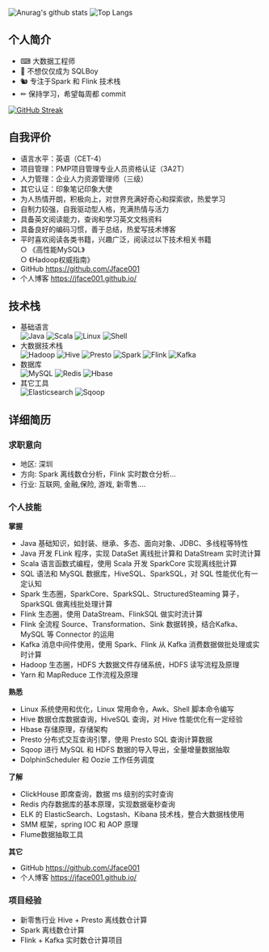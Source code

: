 
![Anurag's github stats](https://github-readme-stats.vercel.app/api?username=jface001&hide_border&show_icons=true&theme=vue)
![Top Langs](https://github-readme-stats.vercel.app/api/top-langs/?username=jface001&layout=compact&theme=vue)  


## 个人简介
- ⌨ 大数据工程师  
- 👦 不想仅仅成为 SQLBoy     
- 🐿️ 专注于Spark 和 Flink 技术栈  
- ✏  保持学习，希望每周都 commit 

[![GitHub Streak](http://github-readme-streak-stats.herokuapp.com?user=jface001&theme=vue)](https://git.io/streak-stats)

## 自我评价
- 语言水平：英语（CET-4）
- 项目管理：PMP项目管理专业人员资格认证（3A2T）
- 人力管理：企业人力资源管理师（三级）
- 其它认证：印象笔记印象大使
- 为人热情开朗，积极向上，对世界充满好奇心和探索欲，热爱学习
- 自制力较强，自我驱动型人格，充满热情与活力
- 具备英文阅读能力，查询和学习英文文档资料
- 具备良好的编码习惯，善于总结，热爱写技术博客
- 平时喜欢阅读各类书籍，兴趣广泛，阅读过以下技术相关书籍  
	○ 《高性能MySQL》  
	○ 《Hadoop权威指南》  
- GitHub https://github.com/Jface001
- 个人博客 https://jface001.github.io/


## 技术栈
- 基础语言  
![Java](https://img.shields.io/badge/-Java-192133?style=flat-square&logo=java&logoColor=#007396)
![Scala](https://img.shields.io/badge/-Scala-192133?style=flat-square&logo=scala&logoColor=#DC322F)
![Linux](https://img.shields.io/badge/-Linux-192133?style=flat-square&logo=linux&logoColor=#FCC624)
![Shell](https://img.shields.io/badge/-Shell-192133?style=flat-square&logo=shell&logoColor=#FFD500)
- 大数据技术栈  
![Hadoop](https://img.shields.io/badge/-Hadoop-192133?style=flat-square&logo=apache-hadoop&logoColor=white)
![Hive](https://img.shields.io/badge/-Hive-192133?style=flat-square&logo=apache-hive&logoColor=#E31337)
![Presto](https://img.shields.io/badge/-Presto-192133?style=flat-square&logo=presto&logoColor=#5890FF)
![Spark](https://img.shields.io/badge/-Spark-192133?style=flat-square&logo=apache-spark&logoColor=#E25A1C)
![Flink](https://img.shields.io/badge/-Flink-192133?style=flat-square&logo=apache-flink&logoColor=#E6526F)
![Kafka](https://img.shields.io/badge/-Kafka-192133?style=flat-square&logo=apache-kafka&logoColor=#231F20)
- 数据库  
![MySQL](https://img.shields.io/badge/-MySQL-192133?style=flat-square&logo=mysql&logoColor=#4479A1)
![Redis](https://img.shields.io/badge/-Redis-192133?style=flat-square&logo=redis&logoColor=#DC382D)
![Hbase](https://img.shields.io/badge/-Hbase-192133?style=flat-square&logo=apache-hbase&logoColor=white)
- 其它工具  
![Elasticsearch](https://img.shields.io/badge/-ES-192133?style=flat-square&logo=elasticsearch&logoColor=#005571)
![Sqoop](https://img.shields.io/badge/-Sqoop-192133?style=flat-square&logo=apache-sqoop&logoColor=white)


## 详细简历
### 求职意向
- 地区: 深圳  
- 方向: Spark 离线数仓分析，Flink 实时数仓分析...  
- 行业: 互联网, 金融,保险, 游戏, 新零售....  
### 个人技能
**掌握**  
- Java 基础知识，如封装、继承、多态、面向对象、JDBC、多线程等特性  
- Java 开发 FLink 程序，实现 DataSet 离线批计算和 DataStream 实时流计算  
- Scala 语言函数式编程，使用 Scala 开发 SparkCore 实现离线批计算  
- SQL 语法和 MySQL 数据库，HiveSQL、SparkSQL，对 SQL 性能优化有一定认知  
- Spark 生态圈，SparkCore、SparkSQL、StructuredSteaming 算子，SparkSQL 做离线批处理计算  
- Flink 生态圈，使用 DataStream、FlinkSQL 做实时流计算  
- Flink 全流程 Source、Transformation、Sink 数据转换，结合Kafka、MySQL 等 Connector 的运用
- Kafka 消息中间件使用，使用 Spark、Flink 从 Kafka 消费数据做批处理或实时计算      
- Hadoop 生态圈，HDFS 大数据文件存储系统，HDFS 读写流程及原理  
- Yarn 和 MapReduce 工作流程及原理  

**熟悉**  
- Linux 系统使用和优化，Linux 常用命令，Awk、Shell 脚本命令编写  
- Hive 数据仓库数据查询，HiveSQL 查询，对 Hive 性能优化有一定经验    
- Hbase 存储原理，存储架构      
- Presto 分布式交互查询引擎，使用 Presto SQL 查询计算数据    
- Sqoop 进行 MySQL 和 HDFS 数据的导入导出，全量增量数据抽取    
- DolphinScheduler 和 Oozie 工作任务调度    

**了解**  
- ClickHouse 即席查询，数据 ms 级别的实时查询    
- Redis 内存数据库的基本原理，实现数据毫秒查询    
- ELK 的 ElasticSearch、Logstash、Kibana 技术栈，整合大数据栈使用      
- SMM 框架，spring IOC 和 AOP 原理  
- Flume数据抽取工具        

**其它**  
- GitHub https://github.com/Jface001  
- 个人博客 https://jface001.github.io/  



### 项目经验
- 新零售行业 Hive + Presto 离线数仓计算
- Spark 离线数仓计算
- Flink + Kafka 实时数仓计算项目



